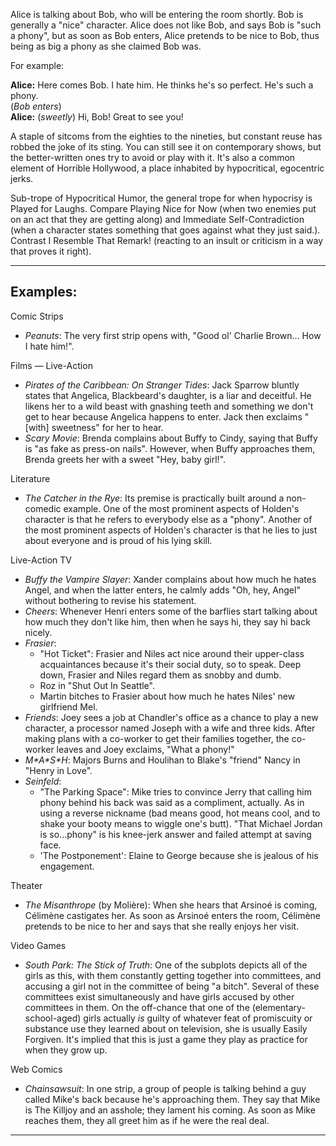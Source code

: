 Alice is talking about Bob, who will be entering the room shortly. Bob is generally a "nice" character. Alice does not like Bob, and says Bob is "such a phony", but as soon as Bob enters, Alice pretends to be nice to Bob, thus being as big a phony as she claimed Bob was.

For example:

**Alice:** Here comes Bob. I hate him. He thinks he's so perfect. He's such a phony.  
(_Bob enters_)  
**Alice:** (_sweetly_) Hi, Bob! Great to see you!

A staple of sitcoms from the eighties to the nineties, but constant reuse has robbed the joke of its sting. You can still see it on contemporary shows, but the better-written ones try to avoid or play with it. It's also a common element of Horrible Hollywood, a place inhabited by hypocritical, egocentric jerks.

Sub-trope of Hypocritical Humor, the general trope for when hypocrisy is Played for Laughs. Compare Playing Nice for Now (when two enemies put on an act that they are getting along) and Immediate Self-Contradiction (when a character states something that goes against what they just said.). Contrast I Resemble That Remark! (reacting to an insult or criticism in a way that proves it right).

___

## Examples:

Comic Strips

-   _Peanuts_: The very first strip opens with, "Good ol' Charlie Brown... How I hate him!".

Films — Live-Action

-   _Pirates of the Caribbean: On Stranger Tides_: Jack Sparrow bluntly states that Angelica, Blackbeard's daughter, is a liar and deceitful. He likens her to a wild beast with gnashing teeth and something we don't get to hear because Angelica happens to enter. Jack then exclaims "\[with\] sweetness" for her to hear.
-   _Scary Movie_: Brenda complains about Buffy to Cindy, saying that Buffy is "as fake as press-on nails". However, when Buffy approaches them, Brenda greets her with a sweet "Hey, baby girl!".

Literature

-   _The Catcher in the Rye_: Its premise is practically built around a non-comedic example. One of the most prominent aspects of Holden's character is that he refers to everybody else as a "phony". Another of the most prominent aspects of Holden's character is that he lies to just about everyone and is proud of his lying skill.

Live-Action TV

-   _Buffy the Vampire Slayer_: Xander complains about how much he hates Angel, and when the latter enters, he calmly adds "Oh, hey, Angel" without bothering to revise his statement.
-   _Cheers_: Whenever Henri enters some of the barflies start talking about how much they don't like him, then when he says hi, they say hi back nicely.
-   _Frasier_:
    -   "Hot Ticket": Frasier and Niles act nice around their upper-class acquaintances because it's their social duty, so to speak. Deep down, Frasier and Niles regard them as snobby and dumb.
    -   Roz in "Shut Out In Seattle".
    -   Martin bitches to Frasier about how much he hates Niles' new girlfriend Mel.
-   _Friends_: Joey sees a job at Chandler's office as a chance to play a new character, a processor named Joseph with a wife and three kids. After making plans with a co-worker to get their families together, the co-worker leaves and Joey exclaims, "What a phony!"
-   _M\*A\*S\*H_: Majors Burns and Houlihan to Blake's "friend" Nancy in "Henry in Love".
-   _Seinfeld_:
    -   "The Parking Space": Mike tries to convince Jerry that calling him phony behind his back was said as a compliment, actually. As in using a reverse nickname (bad means good, hot means cool, and to shake your booty means to wiggle one's butt). "That Michael Jordan is so...phony" is his knee-jerk answer and failed attempt at saving face.
    -   'The Postponement': Elaine to George because she is jealous of his engagement.

Theater

-   _The Misanthrope_ (by Molière): When she hears that Arsinoé is coming, Célimène castigates her. As soon as Arsinoé enters the room, Célimène pretends to be nice to her and says that she really enjoys her visit.

Video Games

-   _South Park: The Stick of Truth_: One of the subplots depicts all of the girls as this, with them constantly getting together into committees, and accusing a girl not in the committee of being "a bitch". Several of these committees exist simultaneously and have girls accused by other committees in them. On the off-chance that one of the (elementary-school-aged) girls actually _is_ guilty of whatever feat of promiscuity or substance use they learned about on television, she is usually Easily Forgiven. It's implied that this is just a game they play as practice for when they grow up.

Web Comics

-   _Chainsawsuit_: In one strip, a group of people is talking behind a guy called Mike's back because he's approaching them. They say that Mike is The Killjoy and an asshole; they lament his coming. As soon as Mike reaches them, they all greet him as if he were the real deal.

___